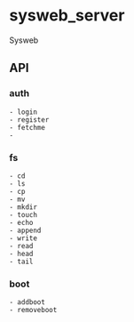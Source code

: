 sysweb_server
=============

Sysweb

## API
### auth
    - login
    - register
    - fetchme
    - 
    
### fs
    - cd
    - ls
    - cp
    - mv 
    - mkdir
    - touch
    - echo 
    - append
    - write
    - read
    - head
    - tail
    
### boot
    - addboot
    - removeboot
